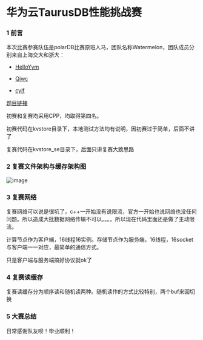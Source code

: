 # 华为云TaurusDB性能挑战赛
### 1 前言

本次比赛参赛队伍是polarDB比赛原班人马，团队名称Watermelon，团队成员分别来自上海交大和浙大：

- [HelloYym](<https://github.com/HelloYym>)

- [Qiwc](<https://github.com/Qiwc>)

- [cyif](<https://github.com/cyif>)

  

[题目链接](<https://developer.huaweicloud.com/competition/competitions/1000001898/circumstances>)

初赛和复赛均采用CPP，均取得第四名。

初赛代码在kvstore目录下，本地测试方法均有说明，因初赛过于简单，后面不讲了

复赛代码在kvstore_se目录下，后面只讲复赛大致思路

### 2 复赛文件架构与缓存架构图



![image](https://github.com/Qiwc/TaurusDB-Race/blob/master/images/file.png)



### 3 复赛网络

复赛网络可以说是很坑了，c++一开始没有说限流，官方一开始也说网络也没任何问题。所以造成大批数据网络传输不可以。。。。所以现在代码里面还是做了主动限流。

计算节点作为客户端，16线程16实例。存储节点作为服务端，16线程，16socket与客户端一一对应，最简单的通信方式。

只是客户端与服务端搞好协议就ok了

### 4 复赛读缓存

复赛读缓存分为顺序读和随机读两种。随机读作的方式比较特别，两个buf来回切换

### 5 大赛总结

日常感谢队友呗！毕业顺利！